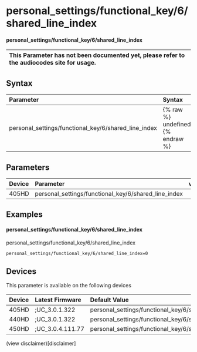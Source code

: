 ﻿---
description: personal_settings/functional_key/6/shared_line_index
search:
    keywords: ['personal_settings','functional_key','6','shared_line_index']
---

# personal_settings/functional_key/6/shared_line_index

#### personal_settings/functional_key/6/shared_line_index


| This Parameter has not been documented yet, please refer to the audiocodes site for usage.  |
| :--- |

## Syntax
| Parameter | Syntax |
| :--- | :--- |
|personal_settings/functional_key/6/shared_line_index | {% raw %} undefined {% endraw %} |

## Parameters
|Device|Parameter|value|Description|
|:---|:---|:---|:---|
| 405HD | personal_settings/functional_key/6/shared_line_index |  |  |

## Examples
#### personal_settings/functional_key/6/shared_line_index

personal_settings/functional_key/6/shared_line_index

```
personal_settings/functional_key/6/shared_line_index=0
```

## Devices
This parameter is available on the following devices

| Device | Latest Firmware | Default Value |
|:---|:---|:---|
| 405HD | ;UC_3.0.1.322 | personal_settings/functional_key/6/shared_line_index=0 
| 440HD | ;UC_3.0.1.322 | personal_settings/functional_key/6/shared_line_index=0 
| 450HD | ;UC_3.0.4.111.77 | personal_settings/functional_key/6/shared_line_index=0 

(view disclaimer)[disclaimer]
